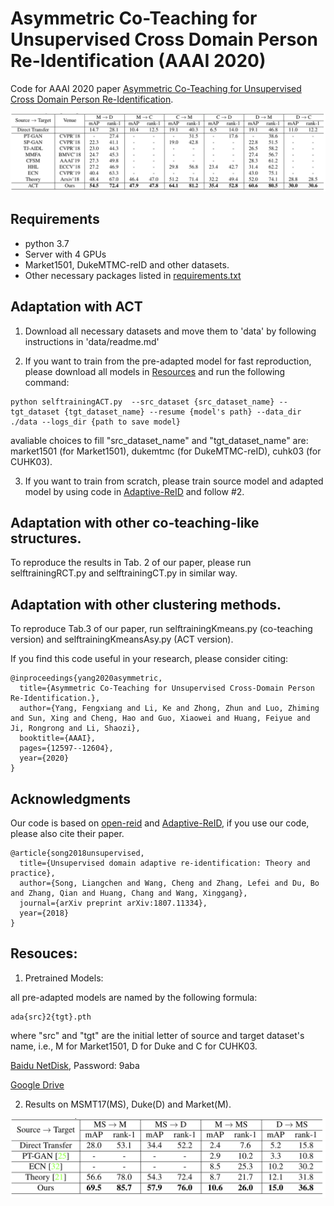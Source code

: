 # Asymmetric Co-Teaching for Unsupervised Cross Domain Person Re-Identification (AAAI 2020)

Code for AAAI 2020 paper [Asymmetric Co-Teaching for Unsupervised Cross Domain Person Re-Identification](https://arxiv.org/abs/1912.01349).

![Results](figures/ACT.jpg)

## Requirements
* python 3.7
* Server with 4 GPUs
* Market1501, DukeMTMC-reID and other datasets.
* Other necessary packages listed in [requirements.txt](requirements.txt)

## Adaptation with ACT
1. Download all necessary datasets and move them to 'data' by following instructions in 'data/readme.md'

2. If you want to train from the pre-adapted model for fast reproduction, 
please download all models in <a href="#jump">Resources</a> and run the following command:

```
python selftrainingACT.py  --src_dataset {src_dataset_name} --tgt_dataset {tgt_dataset_name} --resume {model's path} --data_dir ./data --logs_dir {path to save model}
```

avaliable choices to fill "src_dataset_name" and "tgt_dataset_name" are: 
market1501 (for Market1501), dukemtmc (for DukeMTMC-reID), cuhk03 (for CUHK03).


3. If you want to train from scratch, please train source model and adapted model by using code in 
[Adaptive-ReID](https://github.com/LcDog/DomainAdaptiveReID) and follow #2.

## Adaptation with other co-teaching-like structures.
To reproduce the results in Tab. 2 of our paper, please run selftrainingRCT.py and selftrainingCT.py in similar way.

## Adaptation with other clustering methods.
To reproduce Tab.3 of our paper, run selftrainingKmeans.py (co-teaching version) and selftrainingKmeansAsy.py (ACT version).

If you find this code useful in your research, please consider citing:
```
@inproceedings{yang2020asymmetric,
  title={Asymmetric Co-Teaching for Unsupervised Cross-Domain Person Re-Identification.},
  author={Yang, Fengxiang and Li, Ke and Zhong, Zhun and Luo, Zhiming and Sun, Xing and Cheng, Hao and Guo, Xiaowei and Huang, Feiyue and Ji, Rongrong and Li, Shaozi},
  booktitle={AAAI},
  pages={12597--12604},
  year={2020}
}
```

## Acknowledgments
Our code is based on [open-reid](https://github.com/Cysu/open-reid) and [Adaptive-ReID](https://arxiv.org/abs/1807.11334), 
if you use our code, please also cite their paper.
```
@article{song2018unsupervised,
  title={Unsupervised domain adaptive re-identification: Theory and practice},
  author={Song, Liangchen and Wang, Cheng and Zhang, Lefei and Du, Bo and Zhang, Qian and Huang, Chang and Wang, Xinggang},
  journal={arXiv preprint arXiv:1807.11334},
  year={2018}
}
```



<h2 id="jump">Resouces:</h2>

1. Pretrained Models:

all pre-adapted models are named by the following formula:
```
ada{src}2{tgt}.pth
```
where "src" and "tgt" are the initial letter of source and target dataset's name, i.e., M for Market1501, D for Duke and C for CUHK03. 

[Baidu NetDisk](https://pan.baidu.com/s/1uPjKpkdZjqSJdk3XxR1-Yg), Password: 9aba

[Google Drive](https://drive.google.com/file/d/1W1BcmHjmzxR3TVj2rFpnV703Huat3AeA/view?usp=sharing)

2. Results on MSMT17(MS), Duke(D) and Market(M).

![Results](figures/MSMT.jpg)
